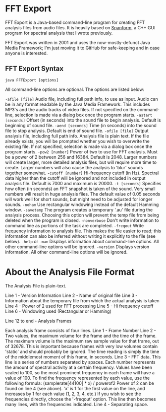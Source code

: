 FFT Export
=========

FFT Export is a Java-based command-line program for creating FFT analysis files from audio files. It is heavily based on [Spanform](https://github.com/malictus/spanform), 
a C++ GUI program for spectral analysis that I wrote previously.

FFT Export was written in 2001 and uses the now-mostly-defunct Java Media Framework; I'm just moving it to GitHub for safe-keeping and in case anyone is interested.

FFT Export Syntax 
-----------------

`java FFTExport [options]`

All command-line options are optional. The options are listed below:
 
`-afile [file]`
	Audio file, including full path info, to use as input. 
	Audio can be in any format readable by the Java Media Framework.
	This includes MP3's and the audio tracks of video files. If not specified 
	on the command-line, selection is made via a dialog box once the 
	program starts.
`-astart [seconds]`
	Offset (in seconds) into the sound file to begin analysis. 
	Default is beginning of sound file.
`-aend [seconds]`
	Time (in seconds) into the sound file to stop analysis. 
	Default is end of sound file.
`-ofile [file]`
	Output analysis file, including full path info. Analysis file is plain text. 
	If the file already exists, you will be prompted whether you wish to
	overwrite the existing file. If not specified, selection is made via 
	a dialog box once the program starts.
`-pow2 [number]`
	Power of two to use for FFT analysis. 
	Must be a power of 2 between 256 and 16384. Default is 2048. Larger numbers
	will create larger, more detailed analysis files, but will require more
	time to create. Larger numbers will also cause the analysis to 'blur' sounds
	together somewhat.
`-cutoff [number]`
	Hi-frequency cutoff (in Hz). Spectral data higher than the cutoff will be 
	ignored and not included in output analysis file. Default is 7000 and 
	maximum is 20000. 
`-t [seconds]`
	Specifies how often (in seconds) an FFT snapshot is taken of the sound. 
	Very small numbers will result in huge analysis files. The default 
	value of 0.05 seconds will work well for short sounds, but might need to
	be adjusted for longer sounds.
`-noham`
	Use rectangular windowing instead of the default Hamming window.
`-savetemp`
	The program creates a temporary '.au' file during the analysis process.
	Choosing this option will prevent the temp file from being deleted
	when the program is closed.
`-nonverbose`
	Don't write information to command line as portions of the 
	task are completed.
`-freqout`
	Write frequency information to analysis file. This makes the file easier
	to read; this information can also be inferred without writing it explicitly
	to the file (see below). 
`-help` or `-man`
	Displays information about command-line options. 
	All other command-line options will be ignored.
`-version`
	Displays version information. All other command-line options 
	will be ignored.

About the Analysis File Format
==============================

The Analysis File is plain-text.

Line 1 - Version Information
Line 2 - Name of original file
Line 3 - Information about the temporary file from which the actual analysis is
	taken
Line 4 - Power of 2 used for FFT processing
Line 5 - Hi frequency cutoff
Line 6 - Windowing used (Rectangular or Hamming)

Line 12 to end - Analysis Frames

Each analysis frame consists of four lines.
	Line 1 - Frame Number
	Line 2 - Two values, the maximum volume for the frame and the time of the 
		frame. The maximum volume is the maximum raw sample value for that
		frame, out of 32678. This is important because frames with very 
		low volumes contain 'static' and should probably be ignored. The 
		time reading is simply the time of the middlemost moment of this
		frame, in seconds.
	Line 3 - FFT data. This line is a series of numbers separated by spaces.
		Each number represents the amount of spectral activity at a certain
		frequency. Values have been scaled to 100, so the most prominent
		frequency in each frame will have a value of 100. To find the
		frequency represented by each value, use the following formula:
			(samplerate[44100] * x) / powerof2
		Power of 2 can be found on line 4 (see above). 'x' is 1 for the 
		first value on the line, and increases by 1 for each value
		(1, 2, 3, 4, etc.)
		If you wish to see the frequencies directly, choose the 
		'-freqout' option. This line then becomes many lines,
		with the frequencies indicated.
	Line 4 - Separating space.
		 

